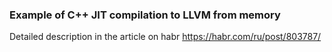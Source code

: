 ### Example of C++ JIT compilation to LLVM from memory


Detailed description in the article on habr  https://habr.com/ru/post/803787/